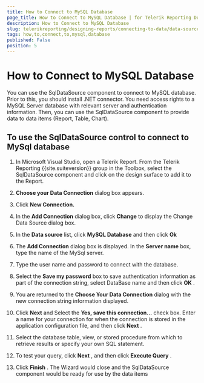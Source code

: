 ```yaml
---
title: How to Connect to MySQL Database
page_title: How to Connect to MySQL Database | for Telerik Reporting Documentation
description: How to Connect to MySQL Database
slug: telerikreporting/designing-reports/connecting-to-data/data-source-components/sqldatasource-component/-how-to/how-to-connect-to-mysql-database
tags: how,to,connect,to,mysql,database
published: False
position: 5
---
```


# How to Connect to MySQL Database



You can use the SqlDataSource component to connect to MySQL        database. Prior to this, you should install .NET connector. You need access        rights to a MySQL Server database with relevant server and authentication        information. Then, you can use the SqlDataSource component to provide data        to data items (Report, Table, Chart).

## To use the SqlDataSource control to connect to MySql database

1. In Microsoft Visual Studio, open a Telerik Report. From the              Telerik Reporting {{site.suiteversion}} group in the Toolbox, select the              SqlDataSource component and click on the design surface to add it              to the Report.

1. __Choose your Data Connection__  dialog box              appears.

1. Click __New Connection.__ 

1. In the __Add Connection__  dialog box,              click __Change__  to display the Change Data              Source dialog box.

1. In the __Data source__  list, click __MySQL Database__  and then click __Ok__ 

1. The __Add Connection__  dialog box is displayed.              In the __Server name__  box, type the name of the MySql server.

1. Type the user name and password to connect with the database.

1. Select the __Save my password__  box to save              authentication information as part of the connection string, select              DataBase name and then click __OK__ .

1. You are returned to the __Choose Your Data Connection__               dialog with the new connection string information displayed.

1. Click __Next__  and Select the __Yes, save this connection…__  check box.             Enter a name for your connection for when the connection is stored in              the application configuration file, and then click __Next__ .

1. Select the database table, view, or stored procedure from              which to retrieve results or specify your own SQL statement. 

1. To test your query, click __Next__ , and              then click __Execute Query__ .

1. Click __Finish__ . The Wizard would close              and the SqlDataSource component would be ready for use by the data items
